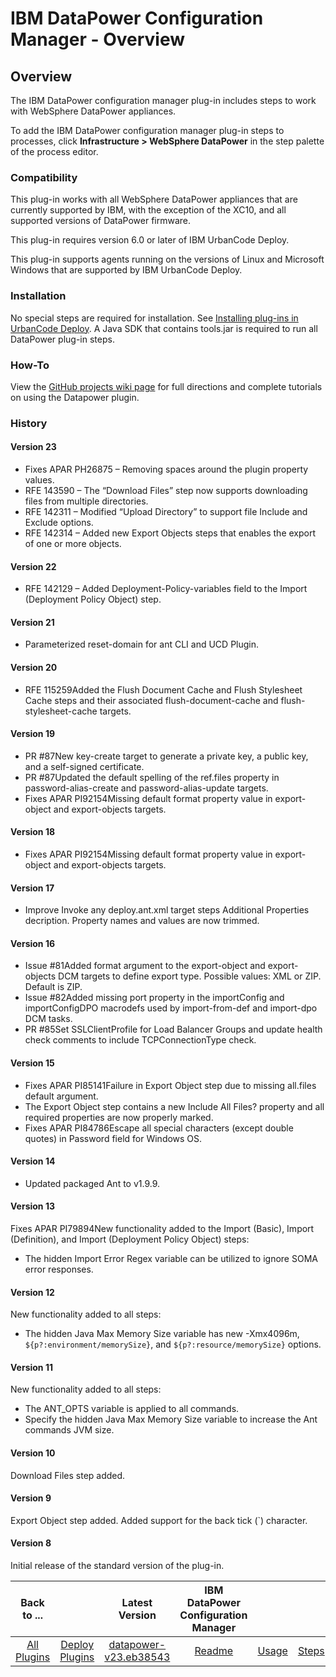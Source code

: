 
# IBM DataPower Configuration Manager - Overview

## Overview

The IBM DataPower configuration manager plug-in includes steps to work with WebSphere DataPower appliances.

To add the IBM DataPower configuration manager plug-in steps to processes, click **Infrastructure > WebSphere DataPower** in the step palette of the process editor.

### Compatibility

This plug-in works with all WebSphere DataPower appliances that are currently supported by IBM, with the exception of the XC10, and all supported versions of DataPower firmware.

This plug-in requires version 6.0 or later of IBM UrbanCode Deploy.

This plug-in supports agents running on the versions of Linux and Microsoft Windows that are supported by IBM UrbanCode Deploy.

### Installation

No special steps are required for installation. See [Installing plug-ins in UrbanCode Deploy](https://community.ibm.com/community/user/wasdevops/blogs/laurel-dickson-bull1/2022/06/13/install-plugins "Installing plug-ins in UrbanCode Deploy"). A Java SDK that contains tools.jar is required to run all DataPower plug-in steps.

### How-To

View the [GitHub projects wiki page](https://github.com/ibm-datapower/datapower-configuration-manager/wiki) for full directions and complete tutorials on using the Datapower plugin.

### History

#### Version 23

* Fixes APAR PH26875 – Removing spaces around the plugin property values.
* RFE 143590 – The “Download Files” step now supports downloading files from multiple directories.
* RFE 142311 – Modified “Upload Directory” to support file Include and Exclude options.
* RFE 142314 – Added new Export Objects steps that enables the export of one or more objects.

#### Version 22

* RFE 142129 – Added Deployment-Policy-variables field to the Import (Deployment Policy Object) step.

#### Version 21

* Parameterized reset-domain for ant CLI and UCD Plugin.

#### Version 20

* RFE 115259Added the Flush Document Cache and Flush Stylesheet Cache steps and their associated flush-document-cache and flush-stylesheet-cache targets.

#### Version 19

* PR #87New key-create target to generate a private key, a public key, and a self-signed certificate.
* PR #87Updated the default spelling of the ref.files property in password-alias-create and password-alias-update targets.
* Fixes APAR PI92154Missing default format property value in export-object and export-objects targets.

#### Version 18

* Fixes APAR PI92154Missing default format property value in export-object and export-objects targets.

#### Version 17

* Improve Invoke any deploy.ant.xml target steps Additional Properties decription. Property names and values are now trimmed.

#### Version 16

* Issue #81Added format argument to the export-object and export-objects DCM targets to define export type. Possible values: XML or ZIP. Default is ZIP.
* Issue #82Added missing port property in the importConfig and importConfigDPO macrodefs used by import-from-def and import-dpo DCM tasks.
* PR #85Set SSLClientProfile for Load Balancer Groups and update health check comments to include TCPConnectionType check.

#### Version 15

* Fixes APAR PI85141Failure in Export Object step due to missing all.files default argument.
* The Export Object step contains a new Include All Files? property and all required properties are now properly marked.
* Fixes APAR PI84786Escape all special characters (except double quotes) in Password field for Windows OS.

#### Version 14

* Updated packaged Ant to v1.9.9.

#### Version 13

Fixes APAR PI79894New functionality added to the Import (Basic), Import (Definition), and Import (Deployment Policy Object) steps:

* The hidden Import Error Regex variable can be utilized to ignore SOMA error responses.

#### Version 12

New functionality added to all steps:

* The hidden Java Max Memory Size variable has new -Xmx4096m, ``${p?:environment/memorySize}``, and ``${p?:resource/memorySize}`` options.

#### Version 11

New functionality added to all steps:

* The ANT\_OPTS variable is applied to all commands.
* Specify the hidden Java Max Memory Size variable to increase the Ant commands JVM size.

#### Version 10

Download Files step added.

#### Version 9

Export Object step added. Added support for the back tick (`) character.

#### Version 8

Initial release of the standard version of the plug-in.

|Back to ...||Latest Version|IBM DataPower Configuration Manager ||||
| :---: | :---: | :---: | :---: | :---: | :---: | :---: |
|[All Plugins](../../index.md)|[Deploy Plugins](../README.md)|[datapower-v23.eb38543](https://raw.githubusercontent.com/UrbanCode/IBM-UCD-PLUGINS/main/files/datapower/datapower-v23.eb38543.zip)|[Readme](README.md)|[Usage](usage.md)|[Steps](steps.md)|[Downloads](downloads.md)|
